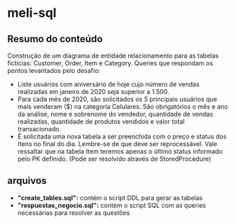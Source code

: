 # meli-sql

## Resumo do conteúdo
Construção de um diagrama de entidade relacionamento para as tabelas fictícias: Customer, Order, Item e Category.
Queries que respondam os pontos levantados pelo desafio:
- Liste usuários com aniversário de hoje cujo número de vendas realizadas em janeiro de 2020 seja superior a 1.500.
- Para cada mês de 2020, são solicitados os 5 principais usuários que mais venderam ($) na categoria Celulares. São obrigatórios o mês e ano da análise, nome e sobrenome do vendedor, quantidade de vendas realizadas, quantidade de produtos vendidos e valor total transacionado.
- É solicitada uma nova tabela a ser preenchida com o preço e status dos Itens no final do dia. Lembre-se de que deve ser reprocessável. Vale ressaltar que na tabela Item teremos apenas o último status informado pelo PK definido. (Pode ser resolvido através de StoredProcedure)


## arquivos
- **"create_tables.sql":** contém o script DDL para gerar as tabelas
- **"respuestas_negocio.sql":** contém o script SQL com as queries necessárias para resolver as questões
